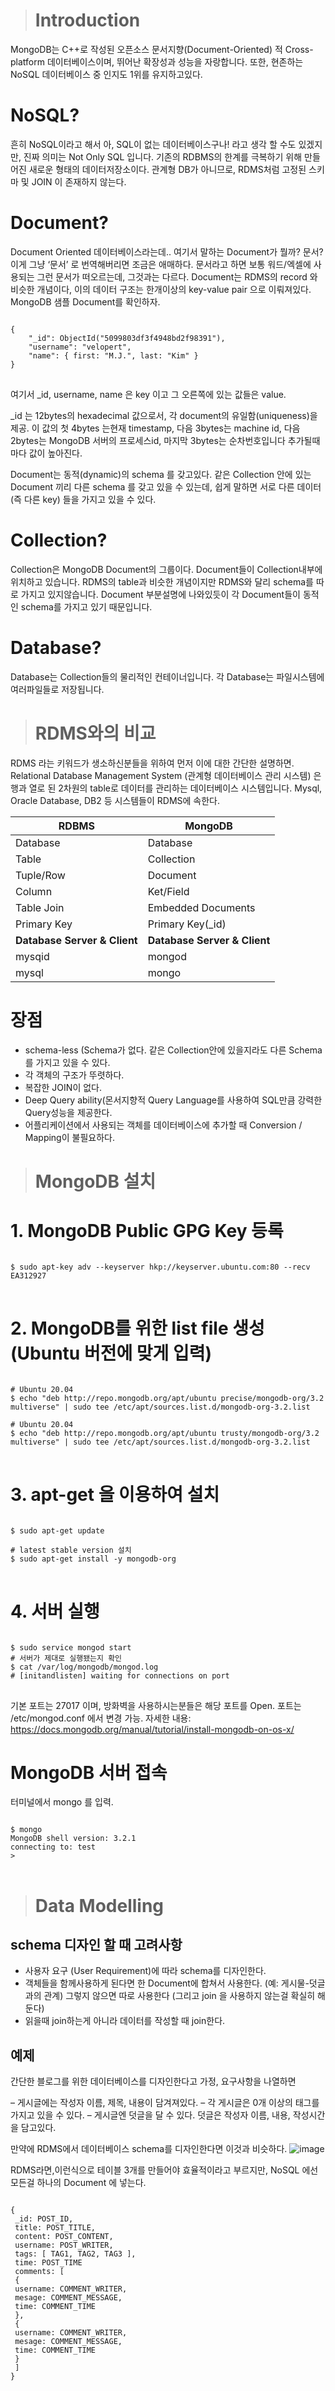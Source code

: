> # __Introduction__

MongoDB는 C++로 작성된 오픈소스 문서지향(Document-Oriented) 적 Cross-platform 데이터베이스이며, 뛰어난 확장성과 성능을 자랑합니다. 또한, 현존하는 NoSQL 데이터베이스 중 인지도 1위를 유지하고있다.

# NoSQL?
흔히 NoSQL이라고 해서 아, SQL이 없는 데이터베이스구나! 라고 생각 할 수도 있겠지만, 진짜 의미는 Not Only SQL 입니다. 기존의 RDBMS의 한계를 극복하기 위해 만들어진 새로운 형태의 데이터저장소이다. 관계형 DB가 아니므로, RDMS처럼 고정된 스키마 및 JOIN 이 존재하지 않는다.

# Document?
Document Oriented 데이터베이스라는데..  여기서 말하는 Document가 뭘까? 문서? 이게 그냥 ‘문서’ 로 번역해버리면 조금은 애매하다. 문서라고 하면 보통 워드/엑셀에 사용되는 그런 문서가 떠오르는데, 그것과는 다르다. Document는 RDMS의 record 와 비슷한 개념이다, 이의 데이터 구조는 한개이상의 key-value pair 으로 이뤄져있다. MongoDB 샘플 Document를 확인하자.

<pre>
<code>
{
    "_id": ObjectId("5099803df3f4948bd2f98391"),
    "username": "velopert",
    "name": { first: "M.J.", last: "Kim" }
}
</code>
</pre>

여기서 _id, username, name 은 key 이고 그 오른쪽에 있는 값들은 value.

_id 는 12bytes의 hexadecimal 값으로서, 각 document의 유일함(uniqueness)을 제공.
이 값의 첫 4bytes 는현재 timestamp, 다음 3bytes는 machine id, 다음 2bytes는 MongoDB 서버의 프로세스id, 마지막 3bytes는 순차번호입니다 추가될때마다 값이 높아진다.

Document는 동적(dynamic)의 schema 를 갖고있다. 같은 Collection 안에 있는 Document 끼리 다른 schema 를 갖고 있을 수 있는데, 쉽게 말하면 서로 다른 데이터 (즉 다른 key) 들을 가지고 있을 수 있다.

# Collection?
Collection은 MongoDB Document의 그룹이다. Document들이 Collection내부에 위치하고 있습니다. RDMS의 table과 비슷한 개념이지만 RDMS와 달리 schema를 따로 가지고 있지않습니다. Document 부분설명에 나와있듯이 각 Document들이 동적인 schema를 가지고 있기 때문입니다.

# Database?
Database는 Collection들의 물리적인 컨테이너입니다. 각 Database는 파일시스템에 여러파일들로 저장됩니다.

> # RDMS와의 비교
RDMS 라는 키워드가 생소하신분들을 위하여 먼저 이에 대한 간단한 설명하면. Relational Database Management System (관계형 데이터베이스 관리 시스템) 은 행과  열로 된 2차원의 table로 데이터를 관리하는 데이터베이스 시스템입니다. Mysql, Oracle Database, DB2 등 시스템들이 RDMS에 속한다.

|RDBMS|MongoDB|
|---|---|
|Database|Database|
|Table|Collection|
|Tuple/Row|Document|
|Column|Ket/Field|
|Table Join|Embedded Documents|
|Primary Key|Primary Key\(_id)|
|__Database Server & Client__ |__Database Server & Client__|
|mysqid|mongod|
|mysql|mongo|

# 장점
- schema-less (Schema가 없다. 같은 Collection안에 있을지라도 다른 Schema를 가지고 있을 수 있다.
- 각 객체의 구조가 뚜렷하다.
- 복잡한 JOIN이 없다.
- Deep Query ability(몬서지향적 Query Language를 사용하여 SQL만큼 강력한 Query성능을 제공한다.
- 어플리케이션에서 사용되는 객체를 데이터베이스에 추가할 때 Conversion / Mapping이 불필요하다.

> # MongoDB 설치

# 1. MongoDB Public GPG Key 등록
<pre>
<code>
$ sudo apt-key adv --keyserver hkp://keyserver.ubuntu.com:80 --recv EA312927
</code>
</pre>

# 2. MongoDB를 위한 list file 생성 (Ubuntu 버전에 맞게 입력)
<pre>
<code>
# Ubuntu 20.04
$ echo "deb http://repo.mongodb.org/apt/ubuntu precise/mongodb-org/3.2 multiverse" | sudo tee /etc/apt/sources.list.d/mongodb-org-3.2.list

# Ubuntu 20.04
$ echo "deb http://repo.mongodb.org/apt/ubuntu trusty/mongodb-org/3.2 multiverse" | sudo tee /etc/apt/sources.list.d/mongodb-org-3.2.list
</code>
</pre>

# 3. apt-get 을 이용하여 설치
<pre>
<code>
$ sudo apt-get update

# latest stable version 설치
$ sudo apt-get install -y mongodb-org
</code>
</pre>

# 4. 서버 실행
<pre>
<code>
$ sudo service mongod start
# 서버가 제대로 실행됐는지 확인
$ cat /var/log/mongodb/mongod.log
# [initandlisten] waiting for connections on port <port>
</code>
</pre>
기본 포트는 27017 이며, 방화벽을 사용하시는분들은 해당 포트를 Open.
포트는 /etc/mongod.conf 에서 변경 가능.
자세한 내용: https://docs.mongodb.org/manual/tutorial/install-mongodb-on-os-x/

# MongoDB 서버 접속
터미널에서 mongo 를 입력.
<pre>
<code>
$ mongo
MongoDB shell version: 3.2.1
connecting to: test
>
</code>
</pre>

> # Data Modelling
## schema 디자인 할 때 고려사항
- 사용자 요구 (User Requirement)에 따라 schema를 디자인한다.
- 객체들을 함께사용하게 된다면 한 Document에 합쳐서 사용한다. (예: 게시물-덧글 과의 관계)
그렇지 않으면 따로 사용한다 (그리고 join 을 사용하지 않는걸 확실히 해둔다)
- 읽을때 join하는게 아니라 데이터를 작성할 때 join한다.

## 예제
간단한 블로그를 위한 데이터베이스를 디자인한다고 가정, 요구사항을 나열하면

– 게시글에는 작성자 이름, 제목, 내용이 담겨져있다.
– 각 게시글은 0개 이상의 태그를 가지고 있을 수 있다.
– 게시글엔 덧글을 달 수 있다. 덧글은 작성자 이름, 내용, 작성시간을 담고있다.

만약에 RDMS에서 데이터베이스 schema를 디자인한다면 이것과 비슷하다.
![image](https://user-images.githubusercontent.com/91245647/141029427-22d5f949-05df-499e-80a0-8cf8588fe2e0.png)

RDMS라면,이런식으로 테이블 3개를 만들어야 효율적이라고 부르지만,
NoSQL 에선 모든걸 하나의 Document 에 넣는다.
<pre>
<code>
{
 _id: POST_ID,
 title: POST_TITLE,
 content: POST_CONTENT,
 username: POST_WRITER,
 tags: [ TAG1, TAG2, TAG3 ],
 time: POST_TIME
 comments: [
 { 
 username: COMMENT_WRITER,
 mesage: COMMENT_MESSAGE,
 time: COMMENT_TIME
 },
 { 
 username: COMMENT_WRITER,
 mesage: COMMENT_MESSAGE,
 time: COMMENT_TIME
 }
 ]
}
</code>
</pre>
